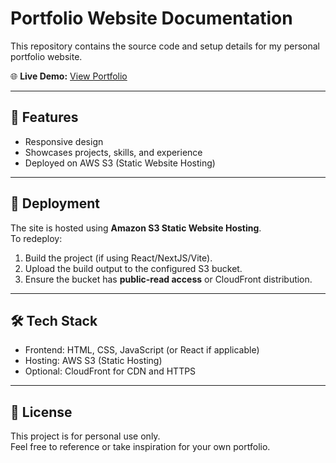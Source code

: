 # Portfolio Website Documentation

This repository contains the source code and setup details for my personal portfolio website.

🌐 **Live Demo:** [View Portfolio](http://prerak-website.s3-website.ap-south-1.amazonaws.com/)

---

## 📌 Features
- Responsive design
- Showcases projects, skills, and experience
- Deployed on AWS S3 (Static Website Hosting)

---

## 🚀 Deployment
The site is hosted using **Amazon S3 Static Website Hosting**.  
To redeploy:
1. Build the project (if using React/NextJS/Vite).
2. Upload the build output to the configured S3 bucket.
3. Ensure the bucket has **public-read access** or CloudFront distribution.

---

## 🛠️ Tech Stack
- Frontend: HTML, CSS, JavaScript (or React if applicable)
- Hosting: AWS S3 (Static Hosting)
- Optional: CloudFront for CDN and HTTPS

---

## 📄 License
This project is for personal use only.  
Feel free to reference or take inspiration for your own portfolio.

